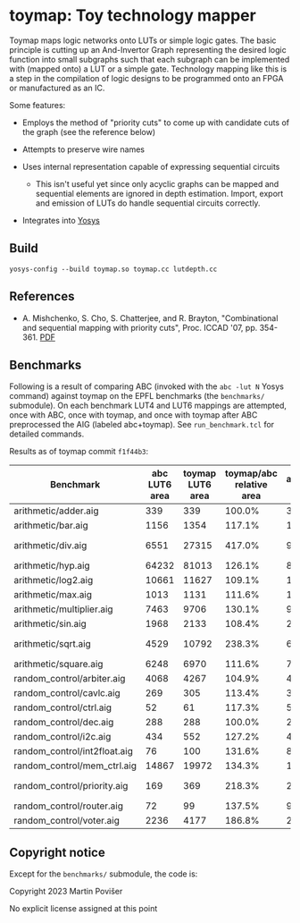 # toymap: Toy technology mapper

Toymap maps logic networks onto LUTs or simple logic gates. The basic principle is cutting up an And-Invertor Graph representing the desired logic function into small subgraphs such that each subgraph can be implemented with (mapped onto) a LUT or a simple gate. Technology mapping like this is a step in the compilation of logic designs to be programmed onto an FPGA or manufactured as an IC.

Some features:

 * Employs the method of "priority cuts" to come up with candidate cuts of the graph (see the reference below)

 * Attempts to preserve wire names

 * Uses internal representation capable of expressing sequential circuits

     * This isn't useful yet since only acyclic graphs can be mapped and sequential elements are ignored in depth estimation. Import, export and emission of LUTs do handle sequential circuits correctly.

 * Integrates into [Yosys](https://github.com/yosysHQ/yosys)

## Build

    yosys-config --build toymap.so toymap.cc lutdepth.cc

## References

 * A. Mishchenko, S. Cho, S. Chatterjee, and R. Brayton, "Combinational and sequential mapping with priority cuts", Proc. ICCAD '07, pp. 354-361. [PDF](https://people.eecs.berkeley.edu/~alanmi/publications/2007/iccad07_map.pdf)


## Benchmarks

Following is a result of comparing ABC (invoked with the `abc -lut N` Yosys command) against toymap on the EPFL benchmarks (the `benchmarks/` submodule). On each benchmark LUT4 and LUT6 mappings are attempted, once with ABC, once with toymap, and once with toymap after ABC preprocessed the AIG (labeled abc+toymap). See `run_benchmark.tcl` for detailed commands.

Results as of toymap commit `f1f44b3`:


Benchmark | abc LUT6 area | toymap LUT6 area | toymap/abc relative area | abc+toymap LUT6 area | abc+toymap/abc relative area | abc LUT6 depth | toymap LUT6 depth | abc+toymap LUT6 depth | abc LUT4 area | toymap LUT4 area | toymap/abc relative area | abc+toymap LUT4 area | abc+toymap/abc relative area | abc LUT4 depth | toymap LUT4 depth | abc+toymap LUT4 depth | extra toymap args
---|---|---|---|--|--|--|--|--|--|--|--|--|--|--|--|--|--
arithmetic/adder.aig | 339 | 339 | 100.0% | 339 | 100.0% | 85 | 85 | 85 | 274 | 254 | 92.7% | 254 | 92.7% | 51 | 51 | 51 | 
arithmetic/bar.aig | 1156 | 1354 | 117.1% | 1406 | 121.6% | 6 | 6 | 6 | 512 | 512 | 100.0% | 512 | 100.0% | 4 | 4 | 4 | 
arithmetic/div.aig | 6551 | 27315 | 417.0% | 9361 | 142.9% | 1437 | 1443 | 1439 | 5048 | 22367 | 443.1% | 8083 | 160.1% | 860 | 866 | 864 | -no_exact_area
arithmetic/hyp.aig | 64232 | 81013 | 126.1% | 80572 | 125.4% | 8254 | 8259 | 8255 | 44985 | 48902 | 108.7% | 48843 | 108.6% | 4193 | 4199 | 4195 | 
arithmetic/log2.aig | 10661 | 11627 | 109.1% | 12445 | 116.7% | 126 | 135 | 126 | 7880 | 9340 | 118.5% | 10196 | 129.4% | 70 | 77 | 70 | 
arithmetic/max.aig | 1013 | 1131 | 111.6% | 1401 | 138.3% | 67 | 96 | 67 | 799 | 840 | 105.1% | 817 | 102.3% | 40 | 56 | 40 | 
arithmetic/multiplier.aig | 7463 | 9706 | 130.1% | 9751 | 130.7% | 87 | 87 | 87 | 5880 | 7419 | 126.2% | 7530 | 128.1% | 53 | 53 | 53 | 
arithmetic/sin.aig | 1968 | 2133 | 108.4% | 2168 | 110.2% | 56 | 69 | 56 | 1450 | 1595 | 110.0% | 1570 | 108.3% | 36 | 42 | 36 | 
arithmetic/sqrt.aig | 4529 | 10792 | 238.3% | 6933 | 153.1% | 1995 | 2015 | 1995 | 3183 | 5674 | 178.3% | 4238 | 133.1% | 1017 | 1033 | 1017 | -no_exact_area
arithmetic/square.aig | 6248 | 6970 | 111.6% | 7371 | 118.0% | 83 | 84 | 83 | 3928 | 3805 | 96.9% | 3810 | 97.0% | 50 | 50 | 50 | 
random_control/arbiter.aig | 4068 | 4267 | 104.9% | 4265 | 104.8% | 30 | 30 | 30 | 2719 | 2722 | 100.1% | 2722 | 100.1% | 18 | 18 | 18 | 
random_control/cavlc.aig | 269 | 305 | 113.4% | 306 | 113.8% | 6 | 6 | 6 | 107 | 121 | 113.1% | 122 | 114.0% | 4 | 4 | 4 | 
random_control/ctrl.aig | 52 | 61 | 117.3% | 55 | 105.8% | 3 | 3 | 3 | 29 | 28 | 96.6% | 28 | 96.6% | 2 | 2 | 2 | 
random_control/dec.aig | 288 | 288 | 100.0% | 288 | 100.0% | 2 | 2 | 2 | 287 | 280 | 97.6% | 272 | 94.8% | 2 | 2 | 2 | 
random_control/i2c.aig | 434 | 552 | 127.2% | 486 | 112.0% | 5 | 7 | 5 | 303 | 385 | 127.1% | 344 | 113.5% | 3 | 4 | 3 | 
random_control/int2float.aig | 76 | 100 | 131.6% | 88 | 115.8% | 6 | 6 | 6 | 41 | 49 | 119.5% | 47 | 114.6% | 4 | 3 | 4 | 
random_control/mem_ctrl.aig | 14867 | 19972 | 134.3% | 18870 | 126.9% | 36 | 40 | 37 | 9202 | 13626 | 148.1% | 13545 | 147.2% | 22 | 25 | 22 | 
random_control/priority.aig | 169 | 369 | 218.3% | 282 | 166.9% | 43 | 62 | 51 | 127 | 259 | 203.9% | 192 | 151.2% | 26 | 31 | 26 | -no_exact_area
random_control/router.aig | 72 | 99 | 137.5% | 96 | 133.3% | 9 | 18 | 9 | 40 | 75 | 187.5% | 65 | 162.5% | 6 | 11 | 6 | 
random_control/voter.aig | 2236 | 4177 | 186.8% | 2432 | 108.8% | 17 | 23 | 18 | 1461 | 2741 | 187.6% | 1525 | 104.4% | 12 | 17 | 13 | 



## Copyright notice

Except for the `benchmarks/` submodule, the code is:

Copyright 2023 Martin Povišer

No explicit license assigned at this point
